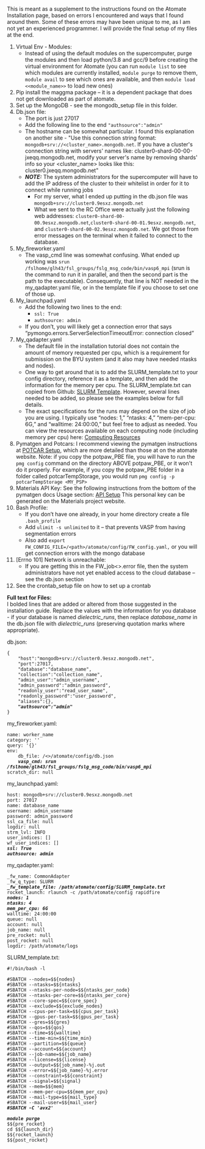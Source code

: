 This is meant as a supplement to the instructions found on the Atomate Installation page, based on errors I encountered and ways that I found around them. Some of these errors may have been unique to me, as I am not yet an experienced programmer. I will provide the final setup of my files at the end. 

1. Virtual Env - Modules:
   - Instead of using the default modules on the supercomputer, purge the modules and then load python/3.8 and gcc/9 before creating the virtual environment for Atomate (you can run `module list` to see which modules are currently installed, `module purge` to remove them, `module avail` to see which ones are available, and then `module load <<module_name>>` to load new ones)
2. Pip install the maggma package – it is a dependent package that does not get downloaded as part of atomate.  
3. Set up the MongoDB - see the mongodb_setup file in this folder.
4. Db.json file:
   - The port is just 27017
   - Add the following line to the end `"authsource":"admin"`
   - The hostname can be somewhat particular. I found this explanation on another site - "Use this connection string format: `mongodb+srv://<cluster_name>.mongodb.net`. If you have a cluster's connection string with servers' names like: cluster0-shard-00-00-jxeqq.mongodb.net, modify your server's name by removing shards' info so your <cluster_name> looks like this: cluster0.jxeqq.mongodb.net"
    - ***NOTE:*** The system administrators for the supercomputer will have to add the IP address of the cluster to their whitelist in order for it to connect while running jobs
      - For my server, what I ended up putting in the db.json file was `mongodb+srv://cluster0.9esxz.mongodb.net`
      - What we sent to the RC Office were actually just the following web addresses: `cluster0-shard-00-00.9esxz.mongodb.net`,`cluster0-shard-00-01.9esxz.mongodb.net`, and `cluster0-shard-00-02.9esxz.mongodb.net`. We got those from error messages on the terminal when it failed to connect to the database.
5. My_fireworker.yaml
    - The vasp_cmd line was somewhat confusing. What ended up working was `srun /fslhome/glh43/fsl_groups/fslg_msg_code/bin/vasp6_mpi` (srun is the command to run it in parallel, and then the second part is the path to the executable). Consequently, that line is NOT needed in the my_qadapter.yaml file, or in the template file if you choose to set one of those up. 
6. My_launchpad.yaml
    - Add the following two lines to the end: 
      - `ssl: True`
      - `authsource: admin`
    - If you don’t, you will likely get a connection error that says “pymongo.errors.ServerSelectionTimeoutError: connection closed”
7. My_qadapter.yaml
   - The default file in the installation tutorial does not contain the amount of memory requested per cpu, which is a requirement for submission on the BYU system (and it also may have needed ntasks and nodes). 
   - One way to get around that is to add the SLURM_template.txt to your config directory, reference it as a template, and then add the information for the memory per cpu. The SLURM_template.txt can copied from Github: [SLURM Template](https://github.com/materialsproject/fireworks/blob/main/fireworks/user_objects/queue_adapters/SLURM_template.txt). However, several lines needed to be added, so please see the examples below for full details. 
   - The exact specifications for the runs may depend on the size of job you are using. I typically use “nodes: 1,” “ntasks: 4,” “mem-per-cpu: 6G,” and “walltime: 24:00:00,” but feel free to adjust as needed. You can view the resources available on each computing node (including memory per cpu) here: [Computing Resources](https://rc.byu.edu/documentation/resources)
8. Pymatgen and Potcars: I recommend viewing the pymatgen instructions at [POTCAR Setup](https://pymatgen.org/installation.html#potcar-setup), which are more detailed than those at on the atomate website. Note: if you copy the potpaw_PBE file, you will have to run the `pmg config` command on the directory ABOVE potpaw_PBE, or it won't do it properly. For example, if you copy the potpaw_PBE folder in a folder called potcarTempStorage, you would run `pmg config -p potcarTempStorage <MY_PSP>`
9. Materials API Key: See the following instructions from the bottom of the pymatgen docs Usage section:  [API Setup](https://pymatgen.org/usage.html#setting-the-pmg-mapi-key-in-the-config-file)  This personal key can be generated on the Materials project website.
10. Bash Profile:
    - If you don’t have one already, in your home directory create a file `.bash_profile`
    - Add `ulimit -s unlimited` to it – that prevents VASP from having segmentation errors
    - Also add `export FW_CONFIG_FILE=/<path>/atomate/config/FW_config.yaml,` or you will get connection errors with the mongo database
11. [Errno 101] Network is unreachable: 
    - If you are getting this in the FW_job<<number>>.error file, then the system administrators have not yet enabled access to the cloud database – see the db.json section
12. See the crontab_setup file on how to set up a crontab


**Full text for Files:**  
I bolded lines that are added or altered from those suggested in the installation guide. Replace the values with the information for you database - if your database is named *dielectric_runs*, then replace *database_name* in the db.json file with *dielectric_runs* (preserving quotation marks where appropriate). 

db.json:
<pre><code>{
	"host":"mongodb+srv://cluster0.9esxz.mongodb.net",
	"port":27017,
	"database":"database_name",
	"collection":"collection_name",
	"admin_user":"admin_username",
	"admin_password":"admin_password",
	"readonly_user":"read_user_name",
	"readonly_password":"user_password",
	"aliases":{},
	<b><i>"authsource":"admin"</i></b>
}
</code></pre>

my_fireworker.yaml:
<pre><code>name: worker_name
category: ''
query: '{}'
env:
    db_file: /<<path>>/atomate/config/db.json
    <b><i>vasp_cmd: srun /fslhome/glh43/fsl_groups/fslg_msg_code/bin/vasp6_mpi</i></b>
scratch_dir: null
</code></pre>

my_launchpad.yaml:
<pre><code>host: mongodb+srv://cluster0.9esxz.mongodb.net
port: 27017
name: database_name
username: admin_username
password: admin_password
ssl_ca_file: null
logdir: null
strm_lvl: INFO
user_indices: []
wf_user_indices: []
<b><i>ssl: True
authsource: admin</i></b>
</code></pre>

my_qadapter.yaml: 
<pre><code>_fw_name: CommonAdapter
_fw_q_type: SLURM
<b><i>_fw_template_file: /path/atomate/config/SLURM_template.txt</i></b>
rocket_launch: rlaunch -c /path/atomate/config rapidfire
<b><i>nodes: 1
ntasks: 4
mem_per_cpu: 6G</i></b>
walltime: 24:00:00
queue: null
account: null
job_name: null
pre_rocket: null
post_rocket: null
logdir: /path/atomate/logs
</code></pre>

	
SLURM_template.txt:
<pre><code>#!/bin/bash -l

#SBATCH --nodes=$${nodes}
#SBATCH --ntasks=$${ntasks}
#SBATCH --ntasks-per-node=$${ntasks_per_node}
#SBATCH --ntasks-per-core=$${ntasks_per_core}
#SBATCH --core-spec=$${core_spec}
#SBATCH --exclude=$${exclude_nodes}
#SBATCH --cpus-per-task=$${cpus_per_task}
#SBATCH --gpus-per-task=$${gpus_per_task}
#SBATCH --gres=$${gres}
#SBATCH --qos=$${qos}
#SBATCH --time=$${walltime}
#SBATCH --time-min=$${time_min}
#SBATCH --partition=$${queue}
#SBATCH --account=$${account}
#SBATCH --job-name=$${job_name}
#SBATCH --license=$${license}
#SBATCH --output=$${job_name}-%j.out
#SBATCH --error=$${job_name}-%j.error
#SBATCH --constraint=$${constraint}
#SBATCH --signal=$${signal}
#SBATCH --mem=$${mem}
#SBATCH --mem-per-cpu=$${mem_per_cpu}
#SBATCH --mail-type=$${mail_type}
#SBATCH --mail-user=$${mail_user}
<b><i>#SBATCH -C 'avx2'

module purge </i></b>
$${pre_rocket}
cd $${launch_dir}
$${rocket_launch}
$${post_rocket} </code></pre>
